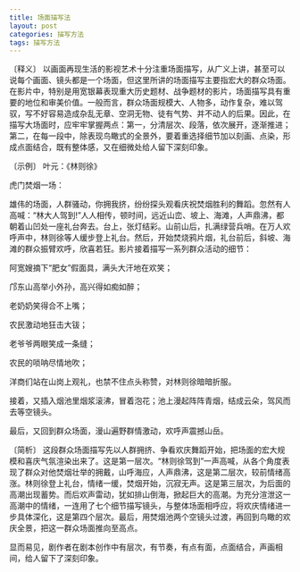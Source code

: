 ```yaml
---
title: 场面描写法
layout: post
categories: 描写方法
tags: 描写方法
---
```


〔释义〕 以画面再现生活的影视艺术十分注重场面描写，从广义上讲，甚至可以说每个画面、镜头都是一个场面，但这里所讲的场面描写主要指宏大的群众场面。在影片中，特别是用宽银幕表现重大历史题材、战争题材的影片，场面描写具有重要的地位和审美价值。一般而言，群众场面规模大、人物多，动作复杂，难以驾驭，写不好容易造成杂乱无章、空洞无物、徒有气势、并不动人的后果。因此，在描写大场面时，应牢牢掌握两点：第一，分清层次、段落，依次展开，逐渐推进；第二，在每一段中，除表现鸟瞰式的全景外，要着重选择细节加以刻画、点染，形成点面结合，既有整体感，又在细微处给人留下深刻印象。

〔示例〕 叶元：《林则徐》

虎门焚烟一场：

雄伟的场面，人群骚动，你拥我挤，纷纷探头观看庆祝焚烟胜利的舞蹈。忽然有人高喊：“林大人驾到!”人人相传，顿时间，远近山峦、坡上、海滩，人声鼎沸，都朝着山凹处一座礼台奔去。台上，张灯结彩。山前山后，扎满绿营兵哨。在万人欢呼声中，林则徐等人缓步登上礼台。然后，开始焚烧鸦片烟，礼台前后，斜坡、海滩的群众振臂欢呼，欣喜若狂。影片接着描写一系列群众活动的细节：

阿宽嫂摘下“肥女”假面具，满头大汗地在欢笑；

邝东山高举小外孙，高兴得如痴如醉；

老奶奶笑得合不上嘴；

农民激动地狂击大钹；

老爷爷两眼笑成一条缝；

农民的唢呐尽情地吹；

洋商们站在山岗上观礼，也禁不住点头称赞，对林则徐暗暗折服。

接着，又插入烟池里烟浆滚沸，冒着泡花；池上漫起阵阵青烟，结成云朵，驾风而去等空镜头。

最后，又回到群众场面，漫山遍野群情激动，欢呼声震撼山岳。

〔简析〕 这段群众场面描写先以人群拥挤、争看欢庆舞蹈开始，把场面的宏大规模和喜庆气氛渲染出来了。这是第一层次。“林则徐驾到”一声高喊，从各个角度表现了群众对他焚烟壮举的拥戴，山呼海应，人声鼎沸，这是第二层次，较前情绪高涨。林则徐登上礼台，情绪一缓，焚烟开始，沉寂无声。这是第三层次，为后面的高潮出现蓄势。而后欢声雷动，犹如排山倒海，掀起巨大的高潮。为充分渲泄这一高潮中的情绪，一连用了七个细节描写镜头，与整体场面相呼应，将欢庆情绪进一步具体深化，这是第四个层次。最后，用焚烟池两个空镜头过渡，再回到鸟瞰的欢庆全景，把这一群众场面推向至高点。

显而易见，剧作者在剧本创作中有层次，有节奏，有点有面，点面结合，声画相间，给人留下了深刻印象。 